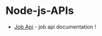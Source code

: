 # Node-js-APIs

- [Job Api](https://jobs-api-06.herokuapp.com/api-docs/#/) - job api documentation !
